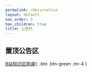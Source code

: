 ```yaml
---
permalink: /docs/notice
layout: default
nav_order: 3
has_children: true
title: 公告栏
---
```


## 置顶公告区

[B站知识区网课](/study-together-docs/docs/notice/初高衔接.html){: .btn .btn-green .mr-4 }